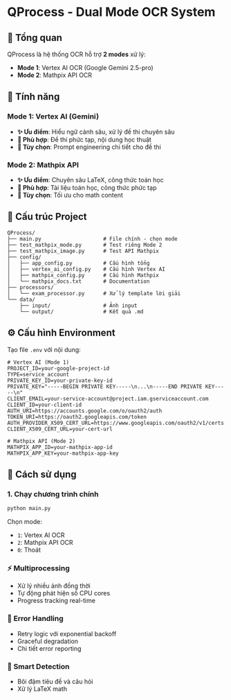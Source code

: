 # QProcess - Dual Mode OCR System

## 🎯 Tổng quan

QProcess là hệ thống OCR hỗ trợ **2 modes** xử lý:
- **Mode 1**: Vertex AI OCR (Google Gemini 2.5-pro)
- **Mode 2**: Mathpix API OCR

## 🚀 Tính năng

### Mode 1: Vertex AI (Gemini)
- **✨ Ưu điểm**: Hiểu ngữ cảnh sâu, xử lý đề thi chuyên sâu
- **🎯 Phù hợp**: Đề thi phức tạp, nội dung học thuật
- **🔧 Tùy chọn**: Prompt engineering chi tiết cho đề thi

### Mode 2: Mathpix API  
- **✨ Ưu điểm**: Chuyên sâu LaTeX, công thức toán học
- **🎯 Phù hợp**: Tài liệu toán học, công thức phức tạp
- **🔧 Tùy chọn**: Tối ưu cho math content

## 📁 Cấu trúc Project

```
QProcess/
├── main.py                    # File chính - chọn mode
├── test_mathpix_mode.py       # Test riêng Mode 2
├── test_mathpix_image.py      # Test API Mathpix
├── config/
│   ├── app_config.py          # Cấu hình tổng
│   ├── vertex_ai_config.py    # Cấu hình Vertex AI
│   ├── mathpix_config.py      # Cấu hình Mathpix
│   └── mathpix_docs.txt       # Documentation
├── processors/
│   └── exam_processor.py      # Xử lý template lời giải
└── data/
    ├── input/                 # Ảnh input
    └── output/                # Kết quả .md
```

## ⚙️ Cấu hình Environment

Tạo file `.env` với nội dung:

```env
# Vertex AI (Mode 1)
PROJECT_ID=your-google-project-id
TYPE=service_account
PRIVATE_KEY_ID=your-private-key-id
PRIVATE_KEY="-----BEGIN PRIVATE KEY-----\n...\n-----END PRIVATE KEY-----\n"
CLIENT_EMAIL=your-service-account@project.iam.gserviceaccount.com
CLIENT_ID=your-client-id
AUTH_URI=https://accounts.google.com/o/oauth2/auth
TOKEN_URI=https://oauth2.googleapis.com/token
AUTH_PROVIDER_X509_CERT_URL=https://www.googleapis.com/oauth2/v1/certs
CLIENT_X509_CERT_URL=your-cert-url

# Mathpix API (Mode 2)
MATHPIX_APP_ID=your-mathpix-app-id
MATHPIX_APP_KEY=your-mathpix-app-key
```

## 🔧 Cách sử dụng

### 1. Chạy chương trình chính
```bash
python main.py
```

Chọn mode:
- `1`: Vertex AI OCR
- `2`: Mathpix API OCR  
- `0`: Thoát

### ⚡ Multiprocessing
- Xử lý nhiều ảnh đồng thời
- Tự động phát hiện số CPU cores
- Progress tracking real-time

### 🔄 Error Handling
- Retry logic với exponential backoff
- Graceful degradation
- Chi tiết error reporting

### 🎯 Smart Detection
- Bôi đậm tiêu đề và câu hỏi
- Xử lý LaTeX math

